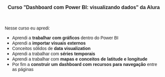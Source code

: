 <h2 style="text-align: center;"><span style="font-family:verdana,geneva,sans-serif"><strong><span style="font-size:16px">Curso &quot;Dashboard com Power BI: visualizando dados&quot; da Alura</span></strong></span></h2>

<p>&nbsp;</p>

<p><span style="font-family:verdana,geneva,sans-serif"><span style="font-size:14px">Nesse curso eu apredi:</span></span></p>

<ul>
	<li><span style="font-family:verdana,geneva,sans-serif"><span style="font-size:14px">Aprendi a <strong>trabalhar com gr&aacute;ficos</strong> dentro do Power BI</span></span></li>
	<li><span style="font-family:verdana,geneva,sans-serif"><span style="font-size:14px">Aprendi a <strong>importar visuais externos</strong></span></span></li>
	<li><span style="font-family:verdana,geneva,sans-serif"><span style="font-size:14px">Conceitos s&oacute;lidos de <strong>data visualization</strong></span></span></li>
	<li><span style="font-family:verdana,geneva,sans-serif"><span style="font-size:14px">Aprendi a trabalhar com <strong>s&eacute;ries temporais</strong></span></span></li>
	<li><span style="font-family:verdana,geneva,sans-serif"><span style="font-size:14px">Aprendi a trabalhar com <strong>mapas e conceitos de latitude e longitude</strong></span></span></li>
	<li><span style="font-family:verdana,geneva,sans-serif"><span style="font-size:14px">Por fim a <strong>construir um dashboard com recursos para navega&ccedil;&atilde;o</strong> entre as p&aacute;ginas</span></span></li>
</ul>
